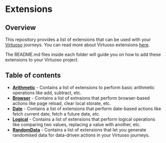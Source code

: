 # Extensions

## Overview

This repository provides a list of extensions that can be used with your [Virtuoso](https://app.virtuoso.qa/) journeys. You can read more about Virtuoso extensions [here](https://docs.virtuoso.qa/guide/making-the-most-of-virtuoso/language-extensions.html#extensions-natural-language-extensions).

The README.md files inside each folder will guide you on how to add these extensions to your Virtuoso project.

## Table of contents

- **[Arithmetic](https://github.com/maneesh-virtuoso/extensions/tree/main/Extensions/Arithmetic)** - Contains a list of extensions to perform basic arithmetic operations like add, subtract, etc.
- **[Browser](https://github.com/maneesh-virtuoso/extensions/tree/main/Extensions/Browser)** - Contains a list of extnsions that perform browser-based actions like page reload, clear local storate, etc.
- **[Date](https://github.com/maneesh-virtuoso/extensions/tree/main/Extensions/Date)** - Contains a list of extensions that perform date-based actions like fetch current date, fetch a future date, etc.
- **[Logical](https://github.com/maneesh-virtuoso/extensions/tree/main/Extensions/Logical)** - Contains a list of extensions that perform logical operations like comparing two values, replacing a value with another, etc.
- **[RandomData](https://github.com/maneesh-virtuoso/extensions/tree/main/Extensions/RandomData)** - Contains a list of extensions that let you generate randomised data for data-driven actions in your Virtuoso journeys.


